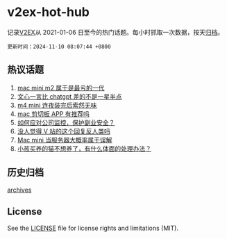 # v2ex-hot-hub

 记录[V2EX](https://www.v2ex.com/)从 2021-01-06 日至今的热门话题。每小时抓取一次数据，按天[归档](archives)。

`更新时间：2024-11-10 08:07:44 +0800`

## 热议话题

1. [mac mini m2 属于是最亏的一代](https://www.v2ex.com/t/1087950)
1. [文心一言比 chatgpt 差的不是一星半点](https://www.v2ex.com/t/1087977)
1. [m4 mini 连夜装完后索然无味](https://www.v2ex.com/t/1087965)
1. [mac 剪切板 APP 有推荐吗](https://www.v2ex.com/t/1087989)
1. [如何应对公司监控，保护副业安全？](https://www.v2ex.com/t/1087932)
1. [没人觉得 V 站的这个回复反人类吗](https://www.v2ex.com/t/1087941)
1. [Mac mini 当服务器大概率属于误解](https://www.v2ex.com/t/1087940)
1. [小孩买养的猫不想养了，有什么体面的处理办法？](https://www.v2ex.com/t/1088038)

## 历史归档

[archives](archives)

## License

See the [LICENSE](LICENSE) file for license rights and limitations (MIT).
